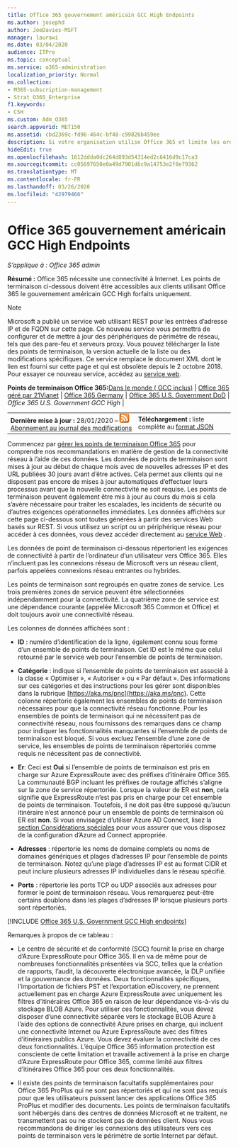 ```yaml
---
title: Office 365 gouvernement américain GCC High Endpoints
ms.author: josephd
author: JoeDavies-MSFT
manager: laurawi
ms.date: 03/04/2020
audience: ITPro
ms.topic: conceptual
ms.service: o365-administration
localization_priority: Normal
ms.collection:
- M365-subscription-management
- Strat_O365_Enterprise
f1.keywords:
- CSH
ms.custom: Adm_O365
search.appverid: MET150
ms.assetid: cbd2369c-fd96-464c-bf48-c99826b459ee
description: Si votre organisation utilise Office 365 et limite les ordinateurs de votre réseau à se connecter à Internet, vous trouverez ci-dessous les points de terminaison (noms de domaine complets, ports, URL, IPv4 et plages d’adresses IPv6) que vous devez inclure dans vos listes vertes de trafic sortant afin de vous assurer que votre les ordinateurs peuvent utiliser Office 365.
hideEdit: true
ms.openlocfilehash: 1612ddda0dc264d893d54314ed2c6416d9c17ca3
ms.sourcegitcommit: cc05697650e0a49d7901d6c9a14753e2f8e79362
ms.translationtype: MT
ms.contentlocale: fr-FR
ms.lasthandoff: 03/26/2020
ms.locfileid: "42979466"
---
```

# <a name="office-365-us-government-gcc-high-endpoints"></a>Office 365 gouvernement américain GCC High Endpoints

 *S’applique à : Office 365 admin*

**Résumé :** Office 365 nécessite une connectivité à Internet. Les points de terminaison ci-dessous doivent être accessibles aux clients utilisant Office 365 le gouvernement américain GCC High forfaits uniquement.
  
> [!NOTE]
> Microsoft a publié un service web utilisant REST pour les entrées d’adresse IP et de FQDN sur cette page. Ce nouveau service vous permettra de configurer et de mettre à jour des périphériques de périmètre de réseau, tels que des pare-feu et serveurs proxy. Vous pouvez télécharger la liste des points de terminaison, la version actuelle de la liste ou des modifications spécifiques. Ce service remplace le document XML dont le lien est fourni sur cette page et qui est obsolète depuis le 2 octobre 2018. Pour essayer ce nouveau service, accédez au [service web](office-365-ip-web-service.md).
  
 **Points de terminaison Office 365:**[Dans le monde ( GCC inclus)](urls-and-ip-address-ranges.md) | [Office 365 géré par 21Vianet](urls-and-ip-address-ranges-21vianet.md)  | [Office 365 Germany](office-365-germany-endpoints.md)  | [Office 365 U.S. Government DoD](office-365-u-s-government-dod-endpoints.md) | *Office 365 U.S. Government GCC High* |
  
|||
|:-----|:-----|
|**Dernière mise à jour :** 28/01/2020 – ![RSS](media/5dc6bb29-25db-4f44-9580-77c735492c4b.png) [Abonnement au journal des modifications](https://endpoints.office.com/version/USGOVGCCHigh?allversions=true&format=rss&clientrequestid=b10c5ed1-bad1-445f-b386-b919946339a7) <br/> |**Téléchargement :** liste complète au [format JSON](https://endpoints.office.com/endpoints/USGOVGCCHigh?clientrequestid=b10c5ed1-bad1-445f-b386-b919946339a7) <br/> |
   
 Commencez par [gérer les points de terminaison Office 365](managing-office-365-endpoints.md) pour comprendre nos recommandations en matière de gestion de la connectivité réseau à l’aide de ces données. Les données de points de terminaison sont mises à jour au début de chaque mois avec de nouvelles adresses IP et des URL publiées 30 jours avant d’être actives. Cela permet aux clients qui ne disposent pas encore de mises à jour automatiques d’effectuer leurs processus avant que la nouvelle connectivité ne soit requise. Les points de terminaison peuvent également être mis à jour au cours du mois si cela s’avère nécessaire pour traiter les escalades, les incidents de sécurité ou d’autres exigences opérationnelles immédiates. Les données affichées sur cette page ci-dessous sont toutes générées à partir des services Web basés sur REST. Si vous utilisez un script ou un périphérique réseau pour accéder à ces données, vous devez accéder directement au [service Web](office-365-ip-web-service.md) .

Les données de point de terminaison ci-dessous répertorient les exigences de connectivité à partir de l’ordinateur d’un utilisateur vers Office 365. Elles n’incluent pas les connexions réseau de Microsoft vers un réseau client, parfois appelées connexions réseau entrantes ou hybrides.

Les points de terminaison sont regroupés en quatre zones de service. Les trois premières zones de service peuvent être sélectionnées indépendamment pour la connectivité. La quatrième zone de service est une dépendance courante (appelée Microsoft 365 Common et Office) et doit toujours avoir une connectivité réseau.

Les colonnes de données affichées sont :

- **ID** : numéro d’identification de la ligne, également connu sous forme d’un ensemble de points de terminaison. Cet ID est le même que celui retourné par le service web pour l’ensemble de points de terminaison.

- **Catégorie** : indique si l’ensemble de points de terminaison est associé à la classe « Optimiser », « Autoriser » ou « Par défaut ». Des informations sur ces catégories et des instructions pour les gérer sont disponibles dans la rubrique [https://aka.ms/pnc](https://aka.ms/pnc). Cette colonne répertorie également les ensembles de points de terminaison nécessaires pour que la connectivité réseau fonctionne. Pour les ensembles de points de terminaison qui ne nécessitent pas de connectivité réseau, nous fournissons des remarques dans ce champ pour indiquer les fonctionnalités manquantes si l’ensemble de points de terminaison est bloqué. Si vous excluez l’ensemble d’une zone de service, les ensembles de points de terminaison répertoriés comme requis ne nécessitent pas de connectivité.

- **Er**: Ceci est **Oui** si l’ensemble de points de terminaison est pris en charge sur Azure ExpressRoute avec des préfixes d’itinéraire Office 365. La communauté BGP incluant les préfixes de routage affichés s’aligne sur la zone de service répertoriée. Lorsque la valeur de ER est **non**, cela signifie que ExpressRoute n’est pas pris en charge pour cet ensemble de points de terminaison. Toutefois, il ne doit pas être supposé qu’aucun itinéraire n’est annoncé pour un ensemble de points de terminaison où ER est **non**. Si vous envisagez d’utiliser Azure AD Connect, lisez la [section Considérations spéciales](https://docs.microsoft.com/azure/active-directory/hybrid/reference-connect-instances#microsoft-azure-government) pour vous assurer que vous disposez de la configuration d’Azure ad Connect appropriée.

- **Adresses** : répertorie les noms de domaine complets ou noms de domaines génériques et plages d’adresses IP pour l’ensemble de points de terminaison. Notez qu’une plage d’adresses IP est au format CIDR et peut inclure plusieurs adresses IP individuelles dans le réseau spécifié.
 
- **Ports** : répertorie les ports TCP ou UDP associés aux adresses pour former le point de terminaison réseau. Vous remarquerez peut-être certains doublons dans les plages d’adresses IP lorsque plusieurs ports sont répertoriés.
 
[!INCLUDE [Office 365 U.S. Government GCC High endpoints](./includes/office-365-u.s.-government-gcc-high-endpoints.md)]

Remarques à propos de ce tableau :

- Le centre de sécurité et de conformité (SCC) fournit la prise en charge d’Azure ExpressRoute pour Office 365. Il en va de même pour de nombreuses fonctionnalités présentées via SCC, telles que la création de rapports, l’audit, la découverte électronique avancée, la DLP unifiée et la gouvernance des données. Deux fonctionnalités spécifiques, l’importation de fichiers PST et l’exportation eDiscovery, ne prennent actuellement pas en charge Azure ExpressRoute avec uniquement les filtres d’itinéraires Office 365 en raison de leur dépendance vis-à-vis du stockage BLOB Azure. Pour utiliser ces fonctionnalités, vous devez disposer d’une connectivité séparée vers le stockage BLOB Azure à l’aide des options de connectivité Azure prises en charge, qui incluent une connectivité Internet ou Azure ExpressRoute avec des filtres d’itinéraires publics Azure. Vous devez évaluer la connectivité de ces deux fonctionnalités. L’équipe Office 365 information protection est consciente de cette limitation et travaille activement à la prise en charge d’Azure ExpressRoute pour Office 365, comme limité aux filtres d’itinéraires Office 365 pour ces deux fonctionnalités.

- Il existe des points de terminaison facultatifs supplémentaires pour Office 365 ProPlus qui ne sont pas répertoriés et qui ne sont pas requis pour que les utilisateurs puissent lancer des applications Office 365 ProPlus et modifier des documents. Les points de terminaison facultatifs sont hébergés dans des centres de données Microsoft et ne traitent, ne transmettent pas ou ne stockent pas de données client. Nous vous recommandons de diriger les connexions des utilisateurs vers ces points de terminaison vers le périmètre de sortie Internet par défaut.

